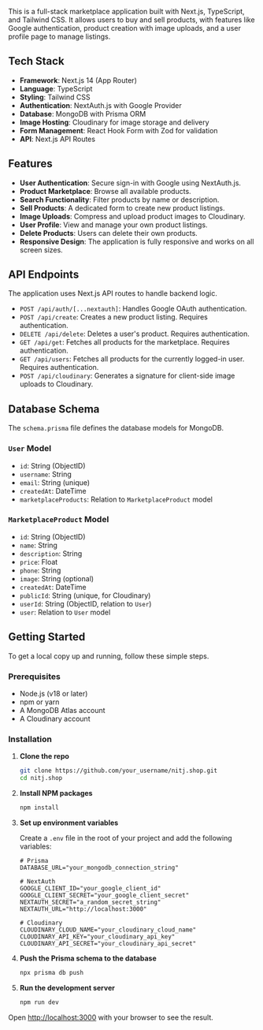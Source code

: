 


This is a full-stack marketplace application built with Next.js, TypeScript, and Tailwind CSS. It allows users to buy and sell products, with features like Google authentication, product creation with image uploads, and a user profile page to manage listings.

## Tech Stack

- **Framework**: Next.js 14 (App Router)
- **Language**: TypeScript
- **Styling**: Tailwind CSS
- **Authentication**: NextAuth.js with Google Provider
- **Database**: MongoDB with Prisma ORM
- **Image Hosting**: Cloudinary for image storage and delivery
- **Form Management**: React Hook Form with Zod for validation
- **API**: Next.js API Routes

## Features

- **User Authentication**: Secure sign-in with Google using NextAuth.js.
- **Product Marketplace**: Browse all available products.
- **Search Functionality**: Filter products by name or description.
- **Sell Products**: A dedicated form to create new product listings.
- **Image Uploads**: Compress and upload product images to Cloudinary.
- **User Profile**: View and manage your own product listings.
- **Delete Products**: Users can delete their own products.
- **Responsive Design**: The application is fully responsive and works on all screen sizes.

## API Endpoints

The application uses Next.js API routes to handle backend logic.

- `POST /api/auth/[...nextauth]`: Handles Google OAuth authentication.
- `POST /api/create`: Creates a new product listing. Requires authentication.
- `DELETE /api/delete`: Deletes a user's product. Requires authentication.
- `GET /api/get`: Fetches all products for the marketplace. Requires authentication.
- `GET /api/users`: Fetches all products for the currently logged-in user. Requires authentication.
- `POST /api/cloudinary`: Generates a signature for client-side image uploads to Cloudinary.

## Database Schema

The `schema.prisma` file defines the database models for MongoDB.

### `User` Model
- `id`: String (ObjectID)
- `username`: String
- `email`: String (unique)
- `createdAt`: DateTime
- `marketplaceProducts`: Relation to `MarketplaceProduct` model

### `MarketplaceProduct` Model
- `id`: String (ObjectID)
- `name`: String
- `description`: String
- `price`: Float
- `phone`: String
- `image`: String (optional)
- `createdAt`: DateTime
- `publicId`: String (unique, for Cloudinary)
- `userId`: String (ObjectID, relation to `User`)
- `user`: Relation to `User` model

## Getting Started

To get a local copy up and running, follow these simple steps.

### Prerequisites

- Node.js (v18 or later)
- npm or yarn
- A MongoDB Atlas account
- A Cloudinary account

### Installation

1.  **Clone the repo**
    ```sh
    git clone https://github.com/your_username/nitj.shop.git
    cd nitj.shop
    ```

2.  **Install NPM packages**
    ```sh
    npm install
    ```

3.  **Set up environment variables**

    Create a `.env` file in the root of your project and add the following variables:

    ```env
    # Prisma
    DATABASE_URL="your_mongodb_connection_string"

    # NextAuth
    GOOGLE_CLIENT_ID="your_google_client_id"
    GOOGLE_CLIENT_SECRET="your_google_client_secret"
    NEXTAUTH_SECRET="a_random_secret_string"
    NEXTAUTH_URL="http://localhost:3000"

    # Cloudinary
    CLOUDINARY_CLOUD_NAME="your_cloudinary_cloud_name"
    CLOUDINARY_API_KEY="your_cloudinary_api_key"
    CLOUDINARY_API_SECRET="your_cloudinary_api_secret"
    ```

4.  **Push the Prisma schema to the database**
    ```sh
    npx prisma db push
    ```

5.  **Run the development server**
    ```sh
    npm run dev
    ```

Open [http://localhost:3000](http://localhost:3000) with your browser to see the result.
